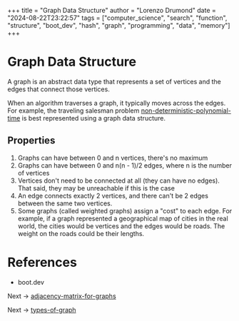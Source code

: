 +++
title = "Graph Data Structure"
author = "Lorenzo Drumond"
date = "2024-08-22T23:22:57"
tags = ["computer_science",  "search",  "function",  "structure",  "boot_dev",  "hash",  "graph",  "programming",  "data",  "memory"]
+++


# Graph Data Structure

A graph is an abstract data type that represents a set of vertices and the edges that connect those vertices.

When an algorithm traverses a graph, it typically moves across the edges. For example, the traveling salesman problem [non-deterministic-polynomial-time](/wiki/non-deterministic-polynomial-time/) is best represented using a graph data structure.

## Properties

1. Graphs can have between 0 and n vertices, there's no maximum
2. Graphs can have between 0 and n(n - 1)/2 edges, where n is the number of vertices
3. Vertices don't need to be connected at all (they can have no edges). That said, they may be unreachable if this is the case
4. An edge connects exactly 2 vertices, and there can't be 2 edges between the same two vertices.
5. Some graphs (called weighted graphs) assign a "cost" to each edge. For example, if a graph represented a geographical map of cities in the real world, the cities would be vertices and the edges would be roads. The weight on the roads could be their lengths.


# References

- boot.dev

Next -> [adjacency-matrix-for-graphs](/wiki/adjacency-matrix-for-graphs/)

Next -> [types-of-graph](/wiki/types-of-graph/)
